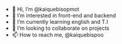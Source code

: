 - 👋 Hi, I’m @kaiquebisopmot
- 👀 I’m interested in front-end and backend
- 🌱 I’m currently learning english and T.I
- 💞️ I’m looking to collaborate on projects 
- 📫 How to reach me, @kaiquebispoo

<!---
kaiquebisopmot/kaiquebisopmot is a ✨ special ✨ repository because its `README.md` (this file) appears on your GitHub profile.
You can click the Preview link to take a look at your changes.
--->

